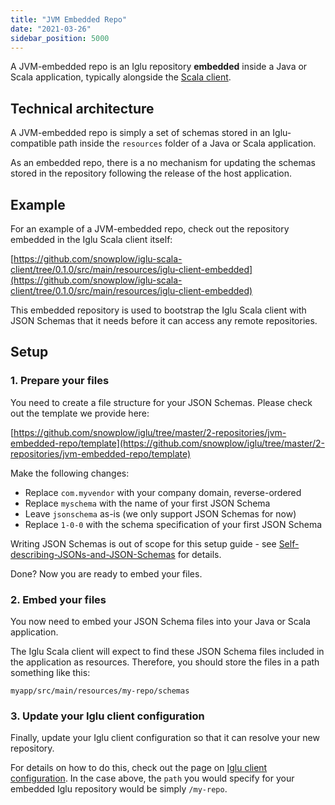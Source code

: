 ```yaml
---
title: "JVM Embedded Repo"
date: "2021-03-26"
sidebar_position: 5000
---
```


A JVM-embedded repo is an Iglu repository **embedded** inside a Java or Scala application, typically alongside the [Scala client](/docs/api-reference/analytics-sdk/analytics-sdk-scala/index.md).

## Technical architecture

A JVM-embedded repo is simply a set of schemas stored in an Iglu-compatible path inside the `resources` folder of a Java or Scala application.

As an embedded repo, there is a no mechanism for updating the schemas stored in the repository following the release of the host application.

## Example

For an example of a JVM-embedded repo, check out the repository embedded in the Iglu Scala client itself:

[https://github.com/snowplow/iglu-scala-client/tree/0.1.0/src/main/resources/iglu-client-embedded](https://github.com/snowplow/iglu-scala-client/tree/0.1.0/src/main/resources/iglu-client-embedded)

This embedded repository is used to bootstrap the Iglu Scala client with JSON Schemas that it needs before it can access any remote repositories.

## Setup

### 1. Prepare your files

You need to create a file structure for your JSON Schemas. Please check out the template we provide here:

[https://github.com/snowplow/iglu/tree/master/2-repositories/jvm-embedded-repo/template](https://github.com/snowplow/iglu/tree/master/2-repositories/jvm-embedded-repo/template)

Make the following changes:

- Replace `com.myvendor` with your company domain, reverse-ordered
- Replace `myschema` with the name of your first JSON Schema
- Leave `jsonschema` as-is (we only support JSON Schemas for now)
- Replace `1-0-0` with the schema specification of your first JSON Schema

Writing JSON Schemas is out of scope for this setup guide - see [Self-describing-JSONs-and-JSON-Schemas](/docs/api-reference/iglu/common-architecture/self-describing-json-schemas/index.md) for details.

Done? Now you are ready to embed your files.

### 2. Embed your files

You now need to embed your JSON Schema files into your Java or Scala application.

The Iglu Scala client will expect to find these JSON Schema files included in the application as resources. Therefore, you should store the files in a path something like this:

```text
myapp/src/main/resources/my-repo/schemas
```

### 3. Update your Iglu client configuration

Finally, update your Iglu client configuration so that it can resolve your new repository.

For details on how to do this, check out the page on [Iglu client configuration](/docs/api-reference/iglu/iglu-resolver/index.md). In the case above, the `path` you would specify for your embedded Iglu repository would be simply `/my-repo`.
